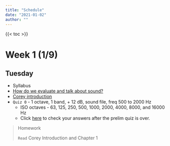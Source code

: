 ```yaml
---
title: "Schedule"
date: "2021-01-02"
author: ""
---
```


{{< toc >}}

# Week 1 (1/9)

## Tuesday

- Syllabus
- [How do we evaluate and talk about sound?](../lectures/week-1/4-moylan/)
- [Corey introduction](../lectures/week-1/0-corey/)
- `Quiz 0` - 1 octave, 1 band, + 12 dB, sound file, freq 500 to 2000 Hz
  - ISO octaves - 63, 125, 250, 500, 1000, 2000, 4000, 8000, and 16000 Hz
  - Click [here](../lectures/week-1/quiz-0-answers/) to check your answers after the prelim quiz is over.

> Homework
>
> `Read` Corey Introduction and Chapter 1

<!-- ## Thursday

- [1-listening](x-devonthink-item://F4B92F1A-E5D6-45DF-80D2-038CEB22DFBE)
- Moylan Chapter 4
	- The Listening Process
	- Critical Listening vs. Analytical Listening
	- The Sound Event and Sound Object
	- The Sound Event and Sound Object
- Environmental listening exercise - from Corey
- listen to all the sounds around you and think about their
  - Timbre
  - Rhythmic or other time-based patterns
  - amplitude envelopes (transient vs. sustained)
  - locations - angle and proximity
  - echos and reverberation, different locations around the room? Slap echos?
- Variations from Schafer: [Schafer_R_Murray_A_Sound_Education_100_Exercises_in_Listening_and_Soundmaking](x-devonthink-item://C886015C-4713-4C28-A967-07920C28B6E5)

# Week 2 (1/16)

## Tuesday

- Moylan Chapter 4
	- Multidimensional Listening Skills
	- Distractions
	- Sucess and Improvement
	- Discovering Sound
- [2-spectral-balance-and-equalization](x-devonthink-item://370ACD6F-7A8B-484F-90CB-206CD6B18127)
  - Shaping Spectral Balance
  - Types of Filters and
  - Getting Started with Practice

## Thursday

- Moylan Chapter 5 - Fundamental Listening Skills
	- Introduction
	- Background Knowledge and Preparation
	- Self-Discovery and Realization: "What is sound to You?"
- [2-spectral-balance-and-equalization](x-devonthink-item://370ACD6F-7A8B-484F-90CB-206CD6B18127)
  - Working with the EQ Practice Module
  - Quiz 1 practice
    - switching between affected and unaffected sound
    - ask students to identify the frequency they think has been altered
    - after the correct identification, request comments and discussion about the sound qualities heard.
    - students are encouraged to note the attributes of frequency alterations for each piece of music we review in class and that they listen to on their own. This will help the student remember the sounds in what frequency ranges.
  - Practice singing vowel sounds as a class!

# Week 3 (1/23)

## Tuesday

- Moylan Chapter 5 - Fundamental Listening Skills
	- Beginning to Hear the Relationships and Qualities of the Mix
- Chapter 7 - [Analysis of sound](x-devonthink-item://997F669F-01C6-439A-8876-9614209815B4?page=138)
  - We'll base class presentations on these. They will, of course, get better and more informed over the course of the semester.
  - Overall bandwidth
  - Spectral balance
  - auditory image
  - spatial impression
  - dynamic range
  - noise and distortion
  - the balance of the components


> Quiz 1

## Thursday

- 7.2 Analysis Examples
  - Sheryl Crow\: “Strong Enough” 143
  - Peter Gabriel\: “In Your Eyes” 144
  - Lyle Lovett\: “Church” 145
  - Sarah McLachlan\: “Lost” 147
  - Jon Randall\: “In the Country” 148
- 7.3 GraphicalAnalysisofsound
- Start working on your weekly journals based on what we've seen from the book and 5 paragraphs on the previous production parameters. Be prepared to present and discuss your journal for any class for 30 minutes. You will end up with 10 journal entries. No more than 3 entries may be from the same decade. These papers should also include sound pictures related to - Quiz 2 practice

# Week 4 (1/30)

## Tuesday

- Student journal presentation 1 and discussion
- Teacher lead presentation: Anderson, Arild. \(2004\). “Straight” from _The Triangle_. ECM Records. \(jazz piano trio\)

> Quiz 2

## Thursday

- Quiz 3 practice
- Shafer - Exercises 1, 2, 3
- Moylan: 6 A System for Evaluating Sound
	- System Overview
	- Sound-Evaluation Sequence


# Week 5 (2/6)

## Tuesday

- Teacher lead presentation: Blanchard, Terence. \(2001\). “On the Sunny Side of the Street” from _Let’s Get Lost_. Sony. \(jazz with vocals\)
- Other presentation options from [The Mix Review - Reviews](https://themixreview.org/reviews/)- Student journal presentation 2 and discussion

> Quiz 3

## Thursday

- Moylan: 6 A System for Evaluating Sound
	- Graphing the States of Activity of Sound Components
- Shafer - Exercises 4, 5
- Quiz 4 practice

# Week 6 (2/13)

## Tuesday

- Earth, Wind & Fire. \(1998\). “September” from _Greatest Hits_. Sony. \(R&B pop\)
- Student journal presentation 3 and discussion

> Quiz 4

## Thursday

- Moylan: 6 A System for Evaluating Sound
	- Plotting Sources Against a Timeline
- Shafer - Exercises 6, 7, 8, 10, 11, 13
- Quiz 5 Practice

# Week 7 (2/20)

## Tuesday

- Hellendaal, Pieter. \(1991\). “Concerto II—Presto” from _6 Concerti Grossi_. Perf. The European Community Baroque Orchestra. Channel Classics. \(Baroque orchestra\)
- Student journal presentation 4 and discussion

> Quiz 5

## Thursday

- Shafer - Exercise 9?
- Quiz 6 practice

# Week 8 (2/27)

## Tuesday

- Le Concert des Nations. \(2002\). “Marche pour la céré- monie” from _Soundtrack from the film Tous les matins du monde_. Alia Vox Spain. \(Baroque orchestra\)
- Student journal presentation 5 and discussion

> Quiz 6
> Shafer - Exercise 15 diary

## Thursday

- Shafer - Exercise 15
  - get 5 student responses
- Quiz 7 practice

# Week 9 (3/6)

## Tuesday

- Randall, Jon. \(2005\). _Walking Among the Living_. Epic/ Sony BMG Music Entertainment. \(roots music/bluegrass\)
- Student journal presentation 6 and discussion

> Quiz 7
> Shafer Shafer - Exercise 16 diary

## Thursday

- Shafer Shafer - Exercise 16 diary presentations
- Quiz 8 practice

# Week 10 (3/13)

- Spring Break - No Classes

# Week 11 (3/20)

## Tuesday

- Steely Dan. \(2000\). “Gaslighting Abbie” from _Two Against Nature_. Giant Records. \(pop\)
- The Police. \(1983\). “Every Breath You Take” from _Syn- chronicity._ A&M Records. \(rock\)
- Student journal presentation 7 and discussion

> Quiz 8
> Shafer Shafer - Exercises 36, 37, 42

## Thursday

- Shafer Shafer - Exercise 36, 37, 42 diary pres
- Quiz 9 practice

# Week 12 (3/27)

## Tuesday

- Student journal presentation 8 and discussion
- Spatial attributes and reverberation

> Quiz 9
> Shafer Shafer - Exercise 68 - field recording

## Thursday

- Shafer Shafer - Exercise 68 - field recording - presentations and analysis
- Quiz 10 practice

# Week 13 (4/3)

## Tuesday

- Student journal presentation 9 and discussion
- Dynamic range

> Quiz 10
> Shafer Shafer - Exercise 69 - field recording

## Thursday

- Shafer Shafer - Exercise 69 - field recording pres and analysis
- Quiz 11 practice

# Week 14 (4/10)

## Tuesday

- Student journal presentation 10 and discussion
- Distortion and practice

> Quiz 11

## Thursday

- Begin preparations and study for the final listening exam
- Presentations of the final paper covering a collection of your listening journals. Compare 3 - 5 of your songs to each other. How did the different songs treat space? EQ? etc.? Did historical considerations influence these things?
- Length: 2 - 3 pages
- Presentations - 20 minutes each; more organized than the journal presentations, must include a PowerPoint with thought out details and musical examples.

# Week 15 (4/17)

## Tuesday

- Presentations

> Quiz 12

## Thursday

- Presentations

# Week 16 (4/24)

> Exam - Thursday, May 4th, 10:30 am - 12:30 pm -->
